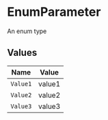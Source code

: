 # EnumParameter

An enum type


## Values

| Name     | Value    |
| -------- | -------- |
| `Value1` | value1   |
| `Value2` | value2   |
| `Value3` | value3   |
